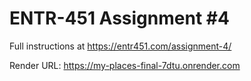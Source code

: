 # ENTR-451 Assignment #4

Full instructions at https://entr451.com/assignment-4/

Render URL: https://my-places-final-7dtu.onrender.com
